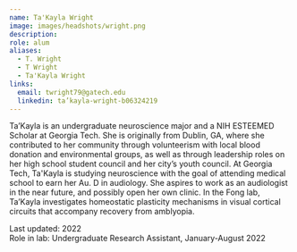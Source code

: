 ```yaml
---
name: Ta'Kayla Wright
image: images/headshots/wright.png
description: 
role: alum
aliases:
  - T. Wright
  - T Wright
  - Ta'Kayla Wright
links:
  email: twright79@gatech.edu
  linkedin: ta’kayla-wright-b06324219
---
```


Ta’Kayla is an undergraduate neuroscience major and a NIH ESTEEMED Scholar at Georgia Tech. She is originally from Dublin, GA, where she contributed to her community through volunteerism with local blood donation and environmental groups, as well as through leadership roles on her high school student council and her city’s youth council. At Georgia Tech, Ta'Kayla is studying neuroscience with the goal of attending medical school to earn her Au. D in audiology. She aspires to work as an audiologist in the near future, and possibly open her own clinic. In the Fong lab, Ta’Kayla investigates homeostatic plasticity mechanisms in visual cortical circuits that accompany recovery from amblyopia.

Last updated: 2022<br>
Role in lab: Undergraduate Research Assistant, January-August 2022
